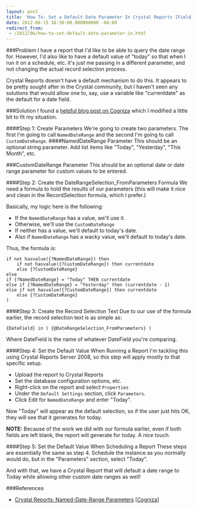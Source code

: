 ```yaml
---
layout: post
title: 'How To: Set a Default Date Parameter In Crystal Reports [Field Notes]'
date: 2012-06-15 16:30:00.000000000 -04:00
redirect_from:
 - /2012/06/how-to-set-default-date-parameter-in.html
---
```


###Problem
I have a report that I'd like to be able to query the date range for. However, I'd also like to have a default value of "today" so that when I run it on a schedule, etc. it's just me passing in a different parameter, and not changing the actual record selection process.

Crystal Reports doesn't have a default mechanism to do this. It appears to be pretty sought after in the Crystal community, but I haven't seen any solutions that would allow one to, say, use a variable like "currentdate" as the default for a date field.

###Solution
I found a <a href="http://cogniza.com/wordpress/2005/11/24/advanced-parameter-usage-in-crystal-reports/" target="_blank">helpful blog post on Cogniza</a> which I modified a little bit to fit my situation.

####Step 1: Create Parameters
We're going to create two parameters. The first I'm going to call `NamedDateRange` and the second I'm going to call `CustomDateRange`.
####NamedDateRange Parameter
This should be an optional string parameter. Add list items like "Today", "Yesterday", "This Month", etc.

###CustomDateRange Parameter
This should be an optional date or date range parameter for custom values to be entered.

####Step 2: Create the DateRangeSelection_FromParameters Formula
We need a formula to hold the results of our parameters (this will make it nice and clean in the RecordSelection formula, which I prefer.)

Basically, my logic here is the following:

* If the `NamedDateRange` has a value, we'll use it.
* Otherwise, we'll use the `CustomDateRange`
* If neither has a value, we'll default to today's date.
* Also if `NamedDateRange` has a wacky value, we'll default to today's date.

Thus, the formula is:

```{DateFieldInMyTable} in ( 
if not hasvalue({?NamedDateRange}) then 
    if not hasvalue({?CustomDateRange}) then currentdate
    else {?CustomDateRange}
else
if {?NamedDateRange} = "Today" THEN currentdate
else if {?NamedDateRange} = "Yesterday" then (currentdate - 1)
else if not hasvalue({?CustomDateRange}) then currentdate
    else {?CustomDateRange}
)
```

####Step 3: Create the Record Selection Text
Due to our use of the formula earlier, the record selection text is as simple as:

```
{DateField} in ( {@DateRangeSelection_FromParameters} )
```
Where DateField is the name of whatever DateField you're comparing.

####Step 4: Set the Default Value When Running a Report
I'm tackling this using Crystal Reports Server 2008, so this step will apply mostly to that specific setup.

* Upload the report to Crystal Reports
* Set the database configuration options, etc.
* Right-click on the report and select `Properties`
* Under the `Default Settings` section, click `Parameters`.
* Click Edit for `NamedDateRange` and enter "Today".

Now "Today" will appear as the default selection, so if the user just hits OK, they will see that it generates for today. 

**NOTE:** Because of the work we did with our formula earlier, even if both fields are left blank, the report will generate for today. A nice touch.

####Step 5: Set the Default Value When Scheduling a Report
These steps are essentially the same as step 4. Schedule the instance as you normally would do, but in the "Parameters" section, select "Today".

And with that, we have a Crystal Report that will default a date range to Today while allowing other custom date ranges as well!

###References
* <a href="http://cogniza.com/wordpress/2005/11/24/advanced-parameter-usage-in-crystal-reports/" target="_blank">Crystal Reports: Named-Date-Range Parameters</a> [<a href="http://cogniza.com/wordpress/" target="_blank">Cogniza</a>]
